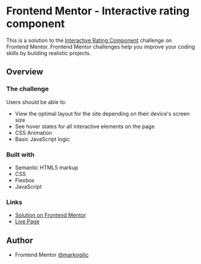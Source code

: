 # Frontend Mentor - Interactive rating component
This is a solution to the [Interactive Rating Component](https://www.frontendmentor.io/challenges/interactive-rating-component-koxpeBUmI) challenge on Frontend Mentor. 
Frontend Mentor challenges help you improve your coding skills by building realistic projects.

## Overview

### The challenge

Users should be able to:
- View the optimal layout for the site depending on their device's screen size
- See hover states for all interactive elements on the page
- CSS Animation
- Basic JavaScript logic

### Built with
- Semantic HTML5 markup
- CSS
- Flexbox
- JavaScript
  


### Links
- [Solution on Frontend Mentor](https://www.frontendmentor.io/solutions/interactive-rating-component-FSpOai6bqt)
- [Live Page](https://markogilic.github.io/interactive-rating-component-main/)

## Author

- Frontend Mentor [@markogilic](https://www.frontendmentor.io/profile/markogilic)
